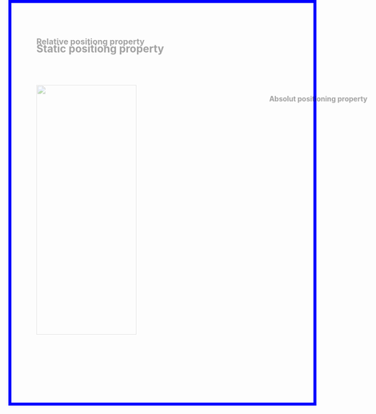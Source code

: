 <!DOCTYPE HTML>
<html>
<head>
<style>html{
  height: 100%;
  width: 100%;
}
body{
  border: 6px solid blue;
  position: static;
  height:700px;
  width:700px;
}
h2{
  position: static;
  bottom:50px;
}
h3{
  position: relative;
  bottom:60px;
}
img{
  position: absolute;
  
}
h4{
  position: absolute;
  right:70px;
}
div{
  opacity: 0.4;
}
</style>
<title><h1>POSITIONG AND OPACITY IN HTML</h1></title>
<link rel="stylesheet" href="style.css">
</head>
<body>
<div>
<h2>Static positiong property</h2>
<h3>Relative positiong property</h3>
<h4>Absolut positioning property</h4>
<img src="download.jfif"width="200px" height="500px">
</div>
</body>
</html>

